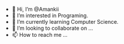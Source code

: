 - 👋 Hi, I’m @Amankii
- 👀 I’m interested in Programing.
- 🌱 I’m currently learning Computer Science.
- 💞️ I’m looking to collaborate on ...
- 📫 How to reach me ...

<!---
Amankii/Amankii is a ✨ special ✨ repository because its `README.md` (this file) appears on your GitHub profile.
You can click the Preview link to take a look at your changes.
--->
